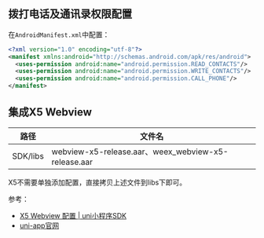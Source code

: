 <a name="PM9bK"></a>
## 拨打电话及通讯录权限配置
在`AndroidManifest.xml`中配置：
```xml
<?xml version="1.0" encoding="utf-8"?>
<manifest xmlns:android="http://schemas.android.com/apk/res/android">
  <uses-permission android:name="android.permission.READ_CONTACTS"/>
  <uses-permission android:name="android.permission.WRITE_CONTACTS"/>
  <uses-permission android:name="android.permission.CALL_PHONE"/>
</manifest>
```

<a name="Cev6V"></a>
## 集成X5 Webview
| 路径 | 文件名 |
| --- | --- |
| SDK/libs | webview-x5-release.aar、weex_webview-x5-release.aar |

X5不需要单独添加配置，直接拷贝上述文件到libs下即可。

参考：

- [X5 Webview 配置 | uni小程序SDK](https://nativesupport.dcloud.net.cn/AppDocs/usemodule/androidModuleConfig/x5.html)
- [uni-app官网](https://uniapp.dcloud.net.cn/tutorial/app-android-x5.html#)



